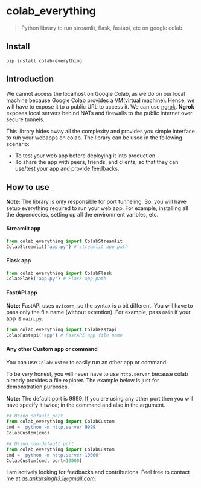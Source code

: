 # colab_everything
> Python library to run streamlit, flask, fastapi, etc on google colab.


## Install

`pip install colab-everything`

## Introduction

We cannot access the localhost on Google Colab, as we do on our local machine because Google Colab provides a VM(virtual machine). Hence, we will have to expose it to a public URL to access it. We can use [ngrok](https://ngrok.com/). **Ngrok** exposes local servers behind NATs and firewalls to the public internet over secure tunnels.

This library hides away all the complexity and provides you simple interface to run your webapps on colab. The library can be used in the following scenario:
- To test your web app before deploying it into production. 
- To share the app with peers, friends, and clients; so that they can use/test your app and provide feedbacks.

## How to use

**Note:** The library is only responsible for port tunneling. So, you will have setup everything required to run your web app. For example; installing all the dependecies, setting up all the environment varibles, etc.

#### Streamlit app

```python
from colab_everything import ColabStreamlit
ColabStreamlit('app.py') # streamlit app path
```

#### Flask app

```python
from colab_everything import ColabFlask
ColabFlask('app.py') # Flask app path
```

#### FastAPI app

**Note:** FastAPI uses `uvicorn`, so the syntax is a bit different. You will have to pass only the file name (without extention). For example, pass `main` if your app is `main.py`.

```python
from colab_everything import ColabFastapi
ColabFastapi('app') # FastAPI app file name
```

#### Any other Custom app or command

You can use `ColabCustom` to easily run an other app or command.

To be very honest, you will never have to use `http.server` because colab already provides a file explorer. The example below is just for demonstration purposes.

**Note:** The default port is 9999. If you are using any other port then you will have specify it twice; in the command and also in the argument.

```python
## Using default port
from colab_everything import ColabCustom
cmd = 'python -m http.server 9999'
ColabCustom(cmd)
```

```python
## Using non-default port
from colab_everything import ColabCustom
cmd = 'python -m http.server 10000'
ColabCustom(cmd, port=10000)
```

I am actively looking for feedbacks and contributions. Feel free to contact me at *as.ankursingh3.1@gmail.com*.
